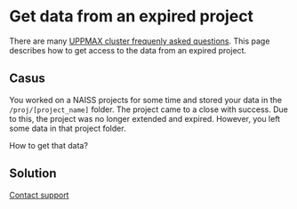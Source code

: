# Get data from an expired project

There are many [UPPMAX cluster frequenly asked questions](cluster_guide_faq).
This page describes how to get access to the data from an expired project.

## Casus

You worked on a NAISS projects for some time and stored your data in
the `/proj/[project_name]` folder.
The project came to a close with success.
Due to this, the project was no longer extended and expired.
However, you left some data in that project folder.

How to get that data?

## Solution

[Contact support](../support.md)
